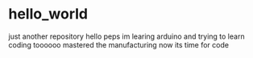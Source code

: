# hello_world
just another repository 
hello peps 
im learing arduino and trying to learn coding toooooo
mastered the manufacturing now its time for code
